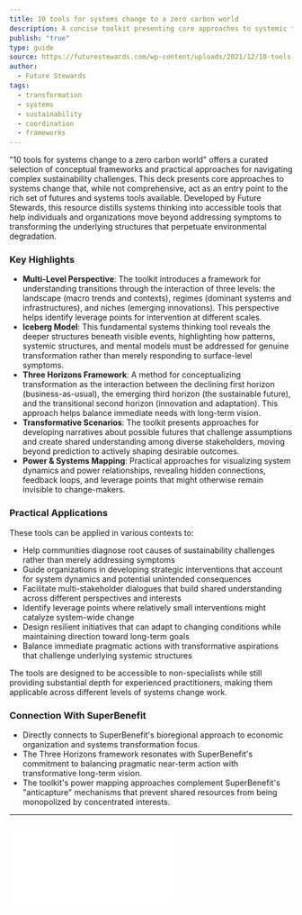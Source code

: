 ```yaml
---
title: 10 tools for systems change to a zero carbon world
description: A concise toolkit presenting core approaches to systemic transformation for sustainability, offering practical frameworks for understanding and addressing complex climate challenges.
publish: "true"
type: guide
source: https://futurestewards.com/wp-content/uploads/2021/12/10-tools-for-systems-change-to-a-zero-carbon-world.pdf
author:
  - Future Stewards
tags:
  - transformation
  - systems
  - sustainability
  - coordination
  - frameworks
---
```


"10 tools for systems change to a zero carbon world" offers a curated selection of conceptual frameworks and practical approaches for navigating complex sustainability challenges. This deck presents core approaches to systems change that, while not comprehensive, act as an entry point to the rich set of futures and systems tools available. Developed by Future Stewards, this resource distills systems thinking into accessible tools that help individuals and organizations move beyond addressing symptoms to transforming the underlying structures that perpetuate environmental degradation.

### Key Highlights
- **Multi-Level Perspective**: The toolkit introduces a framework for understanding transitions through the interaction of three levels: the landscape (macro trends and contexts), regimes (dominant systems and infrastructures), and niches (emerging innovations). This perspective helps identify leverage points for intervention at different scales.
- **Iceberg Model**: This fundamental systems thinking tool reveals the deeper structures beneath visible events, highlighting how patterns, systemic structures, and mental models must be addressed for genuine transformation rather than merely responding to surface-level symptoms.
- **Three Horizons Framework**: A method for conceptualizing transformation as the interaction between the declining first horizon (business-as-usual), the emerging third horizon (the sustainable future), and the transitional second horizon (innovation and adaptation). This approach helps balance immediate needs with long-term vision.
- **Transformative Scenarios**: The toolkit presents approaches for developing narratives about possible futures that challenge assumptions and create shared understanding among diverse stakeholders, moving beyond prediction to actively shaping desirable outcomes.
- **Power & Systems Mapping**: Practical approaches for visualizing system dynamics and power relationships, revealing hidden connections, feedback loops, and leverage points that might otherwise remain invisible to change-makers.

### Practical Applications

These tools can be applied in various contexts to:

- Help communities diagnose root causes of sustainability challenges rather than merely addressing symptoms
- Guide organizations in developing strategic interventions that account for system dynamics and potential unintended consequences
- Facilitate multi-stakeholder dialogues that build shared understanding across different perspectives and interests
- Identify leverage points where relatively small interventions might catalyze system-wide change
- Design resilient initiatives that can adapt to changing conditions while maintaining direction toward long-term goals
- Balance immediate pragmatic actions with transformative aspirations that challenge underlying systemic structures

The tools are designed to be accessible to non-specialists while still providing substantial depth for experienced practitioners, making them applicable across different levels of systems change work.

### Connection With SuperBenefit

- Directly connects to SuperBenefit's bioregional approach to economic organization and systems transformation focus.
- The Three Horizons framework resonates with SuperBenefit's commitment to balancing pragmatic near-term action with transformative long-term vision.
- The toolkit's power mapping approaches complement SuperBenefit's "anticapture" mechanisms that prevent shared resources from being monopolized by concentrated interests.

---

![](attachments/10-tools-for-systems-change-to-a-zero-carbon-world.pdf)